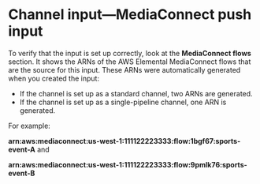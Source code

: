 # Channel input—MediaConnect push input<a name="input-mediaconnect-push"></a>

To verify that the input is set up correctly, look at the **MediaConnect flows** section\. It shows the ARNs of the AWS Elemental MediaConnect flows that are the source for this input\. These ARNs were automatically generated when you created the input:
+ If the channel is set up as a standard channel, two ARNs are generated\.
+ If the channel is set up as a single\-pipeline channel, one ARN is generated\. 

For example:

**arn:aws:mediaconnect:us\-west\-1:111122223333:flow:1bgf67:sports\-event\-A** and

**arn:aws:mediaconnect:us\-west\-1:111122223333:flow:9pmlk76:sports\-event\-B**